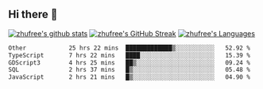 ## Hi there 👋
[![zhufree's github stats](https://github-readme-stats.vercel.app/api?username=zhufree&show_icons=true&count_private=true)](https://github.com/anuraghazra/github-readme-stats)
[![zhufree's GitHub Streak](https://streak-stats.demolab.com/?user=zhufree)](https://git.io/streak-stats)
[![zhufree's Languages](https://github-readme-stats.vercel.app/api/top-langs/?username=zhufree&layout=compact&langs_count=10)](https://github.com/anuraghazra/github-readme-stats)
<!--START_SECTION:waka-->

```txt
Other            25 hrs 22 mins  █████████████▒░░░░░░░░░░░   52.92 %
TypeScript       7 hrs 22 mins   ████░░░░░░░░░░░░░░░░░░░░░   15.39 %
GDScript3        4 hrs 25 mins   ██▒░░░░░░░░░░░░░░░░░░░░░░   09.24 %
SQL              2 hrs 37 mins   █▒░░░░░░░░░░░░░░░░░░░░░░░   05.48 %
JavaScript       2 hrs 21 mins   █▒░░░░░░░░░░░░░░░░░░░░░░░   04.90 %
```

<!--END_SECTION:waka-->

<!--
**zhufree/zhufree** is a ✨ _special_ ✨ repository because its `README.md` (this file) appears on your GitHub profile.

Here are some ideas to get you started:

- 🔭 I’m currently working on ...
- 🌱 I’m currently learning ...
- 👯 I’m looking to collaborate on ...
- 🤔 I’m looking for help with ...
- 💬 Ask me about ...
- 📫 How to reach me: ...
- 😄 Pronouns: ...
- ⚡ Fun fact: ...
-->
